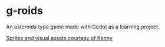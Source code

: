 # g-roids

An asteroids type game made with Godot as a learning project.


[Sprites and visual assets courtesy of Kenny](https://kenney.nl/assets/space-shooter-redux)
